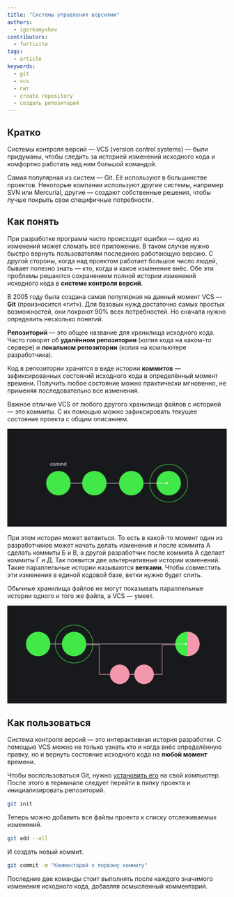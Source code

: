```yaml
---
title: "Системы управления версиями"
authors:
  - igorkamyshev
contributors:
  - furtivite
tags:
  - article
keywords:
  - git
  - vcs
  - гит
  - create repository
  - создать репозиторий
---
```


## Кратко

Системы контроля версий — VCS (version control systems) — были придуманы, чтобы следить за историей изменений исходного кода и комфортно работать над ним большой командой.

Самая популярная из систем — Git. Её используют в большинстве проектов. Некоторые компании используют другие системы, например SVN или Mercurial, другие — создают собственные решения, чтобы лучше покрыть свои специфичные потребности.

## Как понять

При разработке программ часто происходят ошибки — одно из изменений может сломать всё приложение. В таком случае нужно быстро вернуть пользователям последнюю работающую версию. С другой стороны, когда над проектом работает большое число людей, бывает полезно знать — кто, когда и какое изменение внёс. Обе эти проблемы решаются сохранением полной истории изменений исходного кода в __системе контроля версий__.

В 2005 году была создана самая популярная на данный момент VCS — __Git__ (произносится «гит»). Для базовых нужд достаточно самых простых возможностей, они покроют 90% всех потребностей. Но сначала нужно определить несколько понятий.

__Репозиторий__ — это общее название для хранилища исходного кода. Часто говорят об __удалённом репозитории__ (копия кода на каком-то сервере) и __локальном репозитории__ (копия на компьютере разработчика).

Код в репозитории хранится в виде истории __коммитов__ — зафиксированных состояний исходного кода в определённый момент времени. Получить любое состояние можно практически мгновенно, не применяя последовательно все изменения.

Важное отличие VCS от любого другого хранилища файлов с историей — это коммиты. С их помощью можно зафиксировать текущее состояние проекта с общим описанием.

![Линейная история коммитов](images/1.png)

При этом история может ветвиться. То есть в какой-то момент один из разработчиков может начать делать изменения и после коммита А сделать коммиты Б и В, а другой разработчик после коммита А сделает коммиты Г и Д. Так появится две альтернативные истории изменений. Такие параллельные истории называются __ветками__. Чтобы совместить эти изменения в единой кодовой базе, ветки нужно будет слить.

Обычные хранилища файлов не могут показывать параллельные истории одного и того же файла, а VCS — умеет.

![Сливание ветки в репозиторий](images/2.png)

## Как пользоваться

Система контроля версий — это интерактивная история разработки. С помощью VCS можно не только узнать кто и когда внёс определённую правку, но и вернуть состояние исходного кода на **любой момент** времени.

Чтобы воспользоваться Git, нужно [установить его](https://git-scm.com/downloads) на свой компьютер. После этого в терминале следует перейти в папку проекта и инициализировать репозиторий.

```bash
git init
```

Теперь можно добавить все файлы проекта к списку отслеживаемых изменений.

```bash
git add --all
```

И создать новый коммит.

```bash
git commit -m "Комментарий к первому коммиту"
```

Последние две команды стоит выполнять после каждого значимого изменения исходного кода, добавляя осмысленный комментарий.
